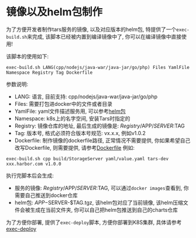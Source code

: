 

# 镜像以及helm包制作

为了方便开发者制作tars服务的镜像, 以及对应版本的helm包, 特提供了一个```exec-build.sh```来完成, 该脚本已经被内置到编译镜像中了, 你可以在编译镜像中直接使用!

该脚本的使用如下:
```
exec-build.sh LANG(cpp/nodejs/java-war/java-jar/go/php) Files YamlFile Namespace Registry Tag Dockerfile
```

参数说明:
- LANG: 语言, 目前支持: cpp/nodejs/java-war/java-jar/go/php
- Files: 需要打包进docker中的文件或者目录
- YamlFile: yaml文件描述服务用, 可以参考[helm包](./helm.md)
- Namespace: k8s上的名字空间, 安装Tars时指定的
- Registry: 镜像仓库的地址, 最后生成的镜像是: $Registry/$APP/$SERVER:$TAG
- Tag: 版本号, 格式必须符合版本号规范: vx.x.x, 例如v1.0.2
- Dockerfile: 制作镜像的dockerfile路径, 正常情况不需要提供, 你如果希望自己改写Dockerfile, 则需要提供, 请参考[Dockerfile](../DockerfileAbout.md)
例如:
```
exec-build.sh cpp build/StorageServer yaml/value.yaml tars-dev xxx.harbor.com v1.0.0
```

执行完脚本后会生成:
- 服务的镜像: $Registry/$APP/$SERVER:$TAG, 可以通过```docker images```查看到, 你需要自己推送到docker仓库
- helm包: $APP-$SERVER-$TAG.tgz, 该helm包对应了当前镜像, 该helm压缩文件会被生成在当前文件夹, 你可以自己把helm包推送到自己的charts仓库

为了方便你部署, 提供了```exec-deploy```脚本, 方便你部署到K8S集群, 具体请参考[exec-deploy](./exec-deploy.md)
